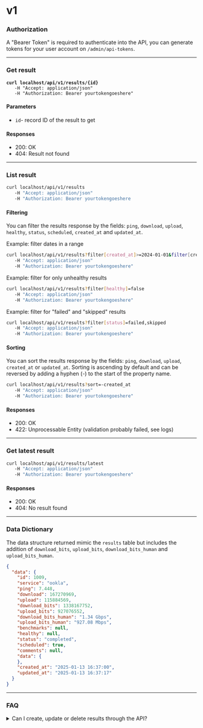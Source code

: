 # v1

### Authorization

A "Bearer Token" is required to authenticate into the API, you can generate tokens for your user account on `/admin/api-tokens`.

***

### Get result

<pre class="language-bash"><code class="lang-bash"><strong>curl localhost/api/v1/results/{id}
</strong>   -H "Accept: application/json"
   -H "Authorization: Bearer yourtokengoeshere"
</code></pre>

#### Parameters

* `id`- record ID of the result to get

#### Responses

* 200: OK
* 404: Result not found



***

### List result

```bash
curl localhost/api/v1/results
   -H "Accept: application/json"
   -H "Authorization: Bearer yourtokengoeshere
```

#### Filtering

You can filter the results response by the fields: `ping`, `download`, `upload`, `healthy`, `status`, `scheduled`, `created_at` and `updated_at`.

Example: filter dates in a range

```bash
curl localhost/api/v1/results?filter[created_at]>=2024-01-01&filter[created_at]<=2024-12-31
   -H "Accept: application/json"
   -H "Authorization: Bearer yourtokengoeshere"
```

Example: filter for only unhealthy results

```bash
curl localhost/api/v1/results?filter[healthy]=false
   -H "Accept: application/json"
   -H "Authorization: Bearer yourtokengoeshere"
```

Example: filter for "failed" and "skipped" results

```bash
curl localhost/api/v1/results?filter[status]=failed,skipped
   -H "Accept: application/json"
   -H "Authorization: Bearer yourtokengoeshere"
```

#### Sorting

You can sort the results response by the fields: `ping`, `download`, `upload`, `created_at` or `updated_at`. Sorting is ascending by default and can be reversed by adding a hyphen (-) to the start of the property name.

```bash
curl localhost/api/v1/results?sort=-created_at
   -H "Accept: application/json"
   -H "Authorization: Bearer yourtokengoeshere"
```

#### Responses

* 200: OK
* 422: Unprocessable Entity (validation probably failed, see logs)



***

### Get latest result

```bash
curl localhost/api/v1/results/latest
   -H "Accept: application/json"
   -H "Authorization: Bearer yourtokengoeshere"
```

#### Responses

* 200: OK
* 404: No result found



***

### Data Dictionary

The data structure returned mimic the `results` table but includes the addition of `download_bits`, `upload_bits`, `download_bits_human` and `upload_bits_human`.

```json
{
  "data": {
    "id": 1009,
    "service": "ookla",
    "ping": 7.448,
    "download": 167270969,
    "upload": 115884569,
    "download_bits": 1338167752,
    "upload_bits": 927076552,
    "download_bits_human": "1.34 Gbps",
    "upload_bits_human": "927.08 Mbps",
    "benchmarks": null,
    "healthy": null,
    "status": "completed",
    "scheduled": true,
    "comments": null,
    "data": {
    },
    "created_at": "2025-01-13 16:37:00",
    "updated_at": "2025-01-13 16:37:17"
  }
}
```



***

### FAQ

<details>

<summary>Can I create, update or delete results through the API?</summary>

No, not at this time its read-only.

</details>



